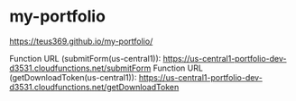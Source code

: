 # my-portfolio

https://teus369.github.io/my-portfolio/

Function URL (submitForm(us-central1)): https://us-central1-portfolio-dev-d3531.cloudfunctions.net/submitForm
Function URL (getDownloadToken(us-central1)): https://us-central1-portfolio-dev-d3531.cloudfunctions.net/getDownloadToken
